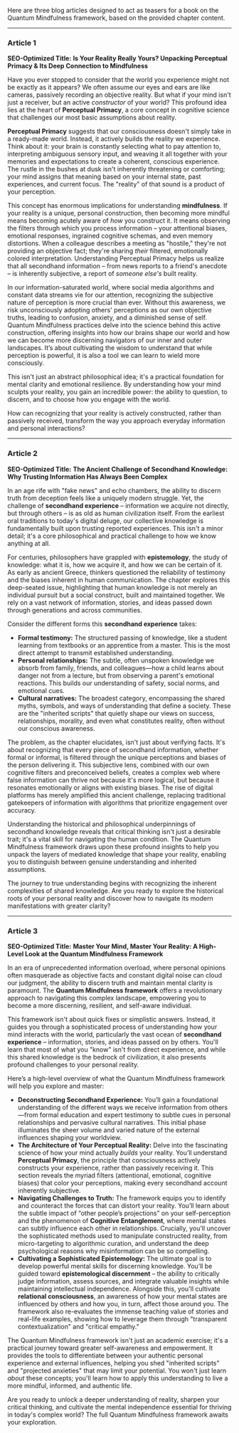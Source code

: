 Here are three blog articles designed to act as teasers for a book on the Quantum Mindfulness framework, based on the provided chapter content.

---

### Article 1

**SEO-Optimized Title:** **Is Your Reality Really Yours? Unpacking Perceptual Primacy & Its Deep Connection to Mindfulness**

Have you ever stopped to consider that the world you experience might not be exactly as it appears? We often assume our eyes and ears are like cameras, passively recording an objective reality. But what if your mind isn't just a receiver, but an active *constructor* of your world? This profound idea lies at the heart of **Perceptual Primacy**, a core concept in cognitive science that challenges our most basic assumptions about reality.

**Perceptual Primacy** suggests that our consciousness doesn't simply take in a ready-made world. Instead, it actively builds the reality we experience. Think about it: your brain is constantly selecting what to pay attention to, interpreting ambiguous sensory input, and weaving it all together with your memories and expectations to create a coherent, conscious experience. The rustle in the bushes at dusk isn't inherently threatening or comforting; your mind assigns that meaning based on your internal state, past experiences, and current focus. The "reality" of that sound is a product of your perception.

This concept has enormous implications for understanding **mindfulness**. If your reality is a unique, personal construction, then becoming more mindful means becoming acutely aware of *how* you construct it. It means observing the filters through which you process information – your attentional biases, emotional responses, ingrained cognitive schemas, and even memory distortions. When a colleague describes a meeting as "hostile," they're not providing an objective fact; they're sharing *their* filtered, emotionally colored interpretation. Understanding Perceptual Primacy helps us realize that all secondhand information – from news reports to a friend's anecdote – is inherently subjective, a report of *someone else's* built reality.

In our information-saturated world, where social media algorithms and constant data streams vie for our attention, recognizing the subjective nature of perception is more crucial than ever. Without this awareness, we risk unconsciously adopting others' perceptions as our own objective truths, leading to confusion, anxiety, and a diminished sense of self. Quantum Mindfulness practices delve into the science behind this active construction, offering insights into how our brains shape our world and how we can become more discerning navigators of our inner and outer landscapes. It’s about cultivating the wisdom to understand that while perception is powerful, it is also a tool we can learn to wield more consciously.

This isn't just an abstract philosophical idea; it's a practical foundation for mental clarity and emotional resilience. By understanding how your mind sculpts your reality, you gain an incredible power: the ability to question, to discern, and to choose how you engage with the world.

How can recognizing that your reality is actively constructed, rather than passively received, transform the way you approach everyday information and personal interactions?

---

### Article 2

**SEO-Optimized Title:** **The Ancient Challenge of Secondhand Knowledge: Why Trusting Information Has Always Been Complex**

In an age rife with "fake news" and echo chambers, the ability to discern truth from deception feels like a uniquely modern struggle. Yet, the challenge of **secondhand experience** – information we acquire not directly, but through others – is as old as human civilization itself. From the earliest oral traditions to today's digital deluge, our collective knowledge is fundamentally built upon trusting reported experiences. This isn't a minor detail; it's a core philosophical and practical challenge to how we know anything at all.

For centuries, philosophers have grappled with **epistemology**, the study of knowledge: what it is, how we acquire it, and how we can be certain of it. As early as ancient Greece, thinkers questioned the reliability of testimony and the biases inherent in human communication. The chapter explores this deep-seated issue, highlighting that human knowledge is not merely an individual pursuit but a social construct, built and maintained together. We rely on a vast network of information, stories, and ideas passed down through generations and across communities.

Consider the different forms this **secondhand experience** takes:
*   **Formal testimony:** The structured passing of knowledge, like a student learning from textbooks or an apprentice from a master. This is the most direct attempt to transmit established understanding.
*   **Personal relationships:** The subtle, often unspoken knowledge we absorb from family, friends, and colleagues—how a child learns about danger not from a lecture, but from observing a parent's emotional reactions. This builds our understanding of safety, social norms, and emotional cues.
*   **Cultural narratives:** The broadest category, encompassing the shared myths, symbols, and ways of understanding that define a society. These are the "inherited scripts" that quietly shape our views on success, relationships, morality, and even what constitutes reality, often without our conscious awareness.

The problem, as the chapter elucidates, isn't just about verifying facts. It's about recognizing that every piece of secondhand information, whether formal or informal, is filtered through the unique perceptions and biases of the person delivering it. This subjective lens, combined with our own cognitive filters and preconceived beliefs, creates a complex web where false information can thrive not because it's more logical, but because it resonates emotionally or aligns with existing biases. The rise of digital platforms has merely amplified this ancient challenge, replacing traditional gatekeepers of information with algorithms that prioritize engagement over accuracy.

Understanding the historical and philosophical underpinnings of secondhand knowledge reveals that critical thinking isn't just a desirable trait; it's a vital skill for navigating the human condition. The Quantum Mindfulness framework draws upon these profound insights to help you unpack the layers of mediated knowledge that shape your reality, enabling you to distinguish between genuine understanding and inherited assumptions.

The journey to true understanding begins with recognizing the inherent complexities of shared knowledge. Are you ready to explore the historical roots of your personal reality and discover how to navigate its modern manifestations with greater clarity?

---

### Article 3

**SEO-Optimized Title:** **Master Your Mind, Master Your Reality: A High-Level Look at the Quantum Mindfulness Framework**

In an era of unprecedented information overload, where personal opinions often masquerade as objective facts and constant digital noise can cloud our judgment, the ability to discern truth and maintain mental clarity is paramount. The **Quantum Mindfulness framework** offers a revolutionary approach to navigating this complex landscape, empowering you to become a more discerning, resilient, and self-aware individual.

This framework isn't about quick fixes or simplistic answers. Instead, it guides you through a sophisticated process of understanding how your mind interacts with the world, particularly the vast ocean of **secondhand experience** – information, stories, and ideas passed on by others. You'll learn that most of what you "know" isn't from direct experience, and while this shared knowledge is the bedrock of civilization, it also presents profound challenges to your personal reality.

Here’s a high-level overview of what the Quantum Mindfulness framework will help you explore and master:

*   **Deconstructing Secondhand Experience:** You’ll gain a foundational understanding of the different ways we receive information from others—from formal education and expert testimony to subtle cues in personal relationships and pervasive cultural narratives. This initial phase illuminates the sheer volume and varied nature of the external influences shaping your worldview.
*   **The Architecture of Your Perceptual Reality:** Delve into the fascinating science of how your mind actually *builds* your reality. You’ll understand **Perceptual Primacy**, the principle that consciousness actively constructs your experience, rather than passively receiving it. This section reveals the myriad filters (attentional, emotional, cognitive biases) that color your perceptions, making every secondhand account inherently subjective.
*   **Navigating Challenges to Truth:** The framework equips you to identify and counteract the forces that can distort your reality. You’ll learn about the subtle impact of “other people’s projections” on your self-perception and the phenomenon of **Cognitive Entanglement**, where mental states can subtly influence each other in relationships. Crucially, you'll uncover the sophisticated methods used to manipulate constructed reality, from micro-targeting to algorithmic curation, and understand the deep psychological reasons why misinformation can be so compelling.
*   **Cultivating a Sophisticated Epistemology:** The ultimate goal is to develop powerful mental skills for discerning knowledge. You’ll be guided toward **epistemological discernment** – the ability to critically judge information, assess sources, and integrate valuable insights while maintaining intellectual independence. Alongside this, you'll cultivate **relational consciousness**, an awareness of how your mental states are influenced by others and how you, in turn, affect those around you. The framework also re-evaluates the immense teaching value of stories and real-life examples, showing how to leverage them through "transparent contextualization" and "critical empathy."

The Quantum Mindfulness framework isn't just an academic exercise; it's a practical journey toward greater self-awareness and empowerment. It provides the tools to differentiate between your authentic personal experience and external influences, helping you shed "inherited scripts" and "projected anxieties" that may limit your potential. You won't just learn *about* these concepts; you'll learn how to apply this understanding to live a more mindful, informed, and authentic life.

Are you ready to unlock a deeper understanding of reality, sharpen your critical thinking, and cultivate the mental independence essential for thriving in today's complex world? The full Quantum Mindfulness framework awaits your exploration.